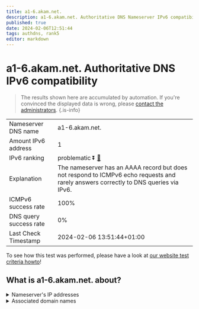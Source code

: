 ```yaml
---
title: a1-6.akam.net.
description: a1-6.akam.net. Authoritative DNS Nameserver IPv6 compatibility
published: true
date: 2024-02-06T12:51:44
tags: authdns, rank5
editor: markdown
---
```


# a1-6.akam.net. Authoritative DNS IPv6 compatibility

> The results shown here are accumulated by automation. If you're convinced the displayed data is wrong, please [contact the administrators](/howto/chat). 
{.is-info}




|   |   |
| - | - |
| Nameserver DNS name | a1-6.akam.net.
| Amount IPv6 address | 1
| IPv6 ranking | problematic :arrow_double_down: [🔗](/howto/ranking) |
| Explanation | The nameserver has an AAAA record but does not respond to ICMPv6 echo requests and rarely answers correctly to DNS queries via IPv6. |
| ICMPv6 success rate | 100%|
| DNS query success rate | 0% |
| Last Check Timestamp | 2024-02-06 13:51:44+01:00 |

To see how this test was performed, please have a look at [our website test criteria howto](/howto/testcriteria/authdns)!


## What is a1-6.akam.net. about?




<details>
<summary>Nameserver's IP addresses</summary>

2600:1401:2::6

</details>



<details>
<summary>Associated domain names</summary>

www.teradata.com

</details>
